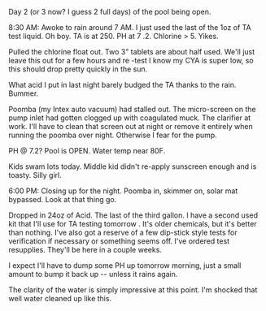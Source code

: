 Day 2 (or 3 now? I guess 2 full days) of the pool being open.

8:30 AM: Awoke to rain around 7 AM. I just used the last of the 1oz of TA test liquid. Oh boy. TA is at 250. PH at 7
.2. Chlorine > 5. Yikes.

Pulled the chlorine float out. Two 3" tablets are about half used. We'll just leave this out for a few hours and re
-test I know my CYA is super low, so this should drop pretty quickly in the sun.

What acid I put in last night barely budged the TA thanks to the rain. Bummer.

Poomba (my Intex auto vacuum) had stalled out. The micro-screen on the pump inlet had gotten clogged up with
 coagulated muck. The clarifier at work. I'll have to clean that screen out at night or remove it entirely when
  running the poomba over night. Otherwise I fear for the pump.

PH @ 7.2? Pool is OPEN. Water temp near 80F.

Kids swam lots today. Middle kid didn't re-apply sunscreen enough and is toasty. Silly girl.

6:00 PM: Closing up for the night. Poomba in, skimmer on, solar mat bypassed. Look at that thing go.

Dropped in 24oz of Acid. The last of the third gallon. I have a second used kit that I'll use for TA testing tomorrow
. It's older chemicals, but it's better than nothing. I've also got a reserve of a few dip-stick style tests for
 verification if necessary or something seems off. I've ordered test resupplies. They'll be here in a couple weeks.
 
I expect I'll have to dump some PH up tomorrow morning, just a small amount to bump it back up -- unless it rains again.

The clarity of the water is simply impressive at this point. I'm shocked that well water cleaned up like this.
